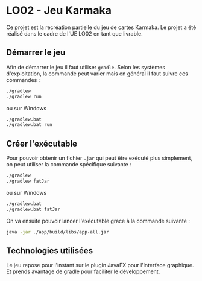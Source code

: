 # LO02 - Jeu Karmaka

Ce projet est la recréation partielle du jeu de cartes Karmaka. Le projet a été réalisé dans le cadre de l'UE LO02 en tant que livrable.

## Démarrer le jeu

Afin de démarrer le jeu il faut utiliser `gradle`. Selon les systèmes d'exploitation, la commande peut varier mais en général il faut suivre ces commandes :

```bash
./gradlew
./gradlew run
```
ou sur Windows
```bash
./gradlew.bat
./gradlew.bat run
```

## Créer l'exécutable

Pour pouvoir obtenir un fichier `.jar` qui peut être exécuté plus simplement, on peut utiliser la commande spécifique suivante :

```bash
./gradlew
./gradlew fatJar
```
ou sur Windows
```bash
./gradlew.bat
./gradlew.bat fatJar
```

On va ensuite pouvoir lancer l'exécutable grace à la commande suivante :

```bash
java -jar ./app/build/libs/app-all.jar
```

## Technologies utilisées

Le jeu repose pour l'instant sur le plugin JavaFX pour l'interface graphique. Et prends avantage de gradle pour faciliter le développement.